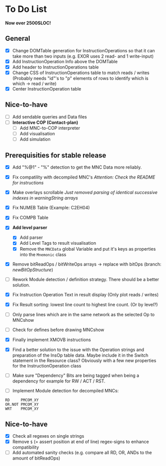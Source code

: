 # To Do List

**Now over 2500SLOC!**

## General
* [x] Change DOMTable generation for InstructionOperations so that it can take more
      than two inputs (e.g. EXOR uses 2 read- and 1 write-input)
* [x] Add InstructionOperation Info above the DOMTable
* [x] Add header to InstructionOperations table
* [x] Change CSS of InstructionOperations table to match reads / writes (Probably needs "id"'s to "p" elements of rows to identify which is which -> read / write)
* [x] Center InstructionOperation table

## Nice-to-have
* [ ] Add sendable queries and Data files
* [ ] **Interactive COP (Contact-plan)**
    * [ ] Add MNC-to-COP interpreter
    * [ ] Add visualisation
    * [ ] Add simulation

## Prerequisities for stable release
* [x] Add "%@1" - "%" detection to get the MNC Data more reliably.
* [x] Fix compatility with decompiled MNC's *Attention: Check the README for instructions*
* [x] Make overlays scrollable *Just removed parsing of identical successive indexes in warningString arrays*

* [x] Fix NUMEB Table (Example: C2EH04)
* [x] Fix COMPB Table
* [x] **Add level parser**
    * [x] Add parser
    * [x] Add Level Tags to result visualisation
    * [x] Remove the `MNCData` global Variable and put it's keys as properties into the `Mnemonic` class
* [x] Remove bitReadOps / bitWriteOps arrays -> replace with bitOps (branch: *newBitOpStructure*)
* [ ] Rework Module detection / definition strategy. There should be a better solution.
* [x] Fix Instruction Operation Text in result display (Only plot reads / writes)
* [X] Fix Result sorting: lowest line count to highest line count. (Or by level?)
* [ ] Only parse lines which are in the same network as the selected Op to MNCshow
* [ ] Check for defines before drawing MNCshow
* [x] Finally implement XMOVB instructions
* [x] Find a better solution to the issue with the Operation strings and preparation of the InsOp table data. Maybe include it in the Switch statement in the Resource class? Obviously with a few new properties for the InstructionOperation class
* [ ] Make sure "Dependency" Bits are being tagged when being a dependency for example for RW / ACT / RST.
* [ ] Implement Module detection for decompiled MNCs:

```
RD     PMCOM_XY
OR.NOT PMCOM_XY
WRT    PMCOM_XY
```

## Nice-to-have
* [x] Check all regexes on single strings
* [x] Remove `$` (= assert position at end of line) regex-signs to enhance compatibility
* [ ] Add automated sanity checks (e.g. compare all RD, OR, ANDs to the amount of bitReadOps)
